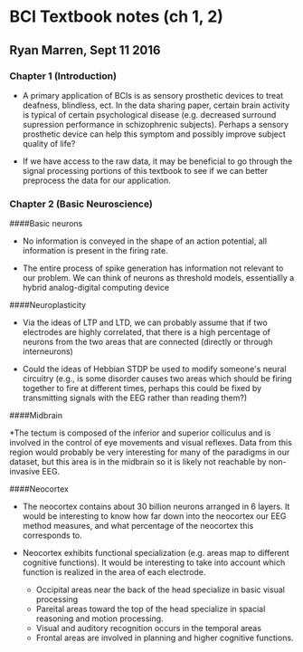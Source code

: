 # BCI Textbook notes (ch 1, 2)
## Ryan Marren, Sept 11 2016

### Chapter 1 (Introduction)
* A primary application of BCIs is as sensory prosthetic devices to treat deafness, blindless, ect. In the data sharing paper, certain brain activity is typical of certain psychological disease (e.g. decreased surround supression performance in schizophrenic subjects). Perhaps a sensory prosthetic device can help this symptom and possibly improve subject quality of life?

* If we have access to the raw data, it may be beneficial to go through the signal processing portions of this textbook to see if we can better preprocess the data for our application.


### Chapter 2 (Basic Neuroscience)

####Basic neurons
* No information is conveyed in the shape of an action potential, all information is present in the firing rate. 

* The entire process of spike generation has information not relevant to our problem. We can think of neurons as threshold models, essentiallly a hybrid analog-digital computing device

####Neuroplasticity
* Via the ideas of LTP and LTD, we can probably assume that if two electrodes are highly correlated, that there is a high percentage of neurons from the two areas that are connected (directly or through interneurons)

* Could the ideas of Hebbian STDP be used to modify someone's neural circuitry (e.g., is some disorder causes two areas which should be firing together to fire at different times, perhaps this could be fixed by transmitting signals with the EEG rather than reading them?)

####Midbrain

*The tectum is composed of the inferior and superior colliculus and is involved in the control of eye movements and visual reflexes. Data from this region would probably be very interesting for many of the paradigms in our dataset, but this area is in the midbrain so it is likely not reachable by non-invasive EEG.

####Neocortex
* The neocortex contains about 30 billion neurons arranged in 6 layers. It would be interesting to know how far down into the neocortex our EEG method measures, and what percentage of the neocortex this corresponds to.

* Neocortex exhibits functional specialization (e.g. areas map to different cognitive functions). It would be interesting to take into account which function is realized in the area of each electrode.
  * Occipital areas near the back of the head specialize in basic visual processing
  * Pareital areas toward the top of the head specialize in spacial reasoning and motion processing.
  * Visual and auditory recognition occurs in the temporal areas
  * Frontal areas are involved in planning and higher cognitive functions.


